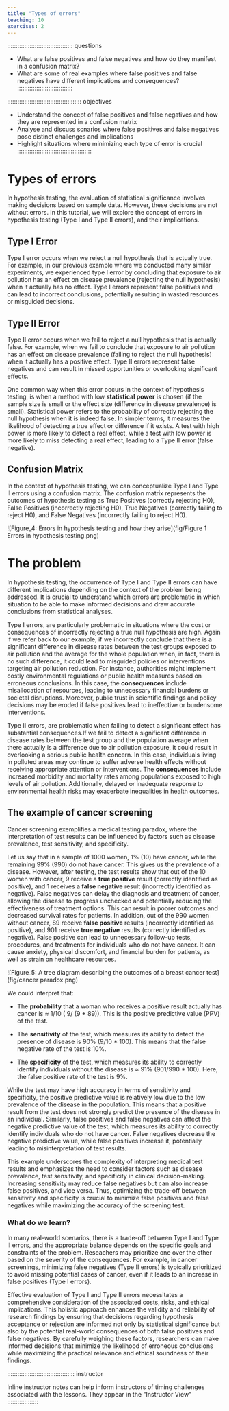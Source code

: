 ```yaml
---
title: "Types of errors"
teaching: 10
exercises: 2
---
```


:::::::::::::::::::::::::::::::::::::: questions

- What are false positives and false negatives and how do they manifest in a confusion matrix?
- What are some of real examples where false positives and false negatives have different implications and consequences?
::::::::::::::::::::::::::::::::

::::::::::::::::::::::::::::::::::::::::::: objectives

- Understand the concept of false positives and false negatives and how they are represented in a confusion matrix
- Analyse and discuss scnarios where false positives and false negatives pose distinct challenges and implications
- Highlight situations where minimizing each type of error is crucial
:::::::::::::::::::::::::::::::::::::::::::

# Types of errors

In hypothesis testing, the evaluation of statistical significance involves making decisions based on sample data. However, these decisions are not without errors. In this tutorial, we will explore the concept of errors in hypothesis testing (Type I and Type II errors), and their implications.

## Type I Error

Type I error occurs when we reject a null hypothesis that is actually true. For example, in our previous example where we conducted many similar experiments, we experienced type I error by concluding that exposure to air pollution has an effect on disease prevalence (rejecting the null hypothesis) when it actually has no effect. Type I errors represent false positives and can lead to incorrect conclusions, potentially resulting in wasted resources or misguided decisions.

## Type II Error

Type II error occurs when we fail to reject a null hypothesis that is actually false. For example, when we fail to conclude that exposure to air pollution has an effect on disease prevalence (failing to reject the null hypothesis) when it actually has a positive effect. Type II errors represent false negatives and can result in missed opportunities or overlooking significant effects.

One common way when this error occurs in the context of hypothesis testing, is when a method with low __statistical power__ is chosen (if the sample size is small or the effect size (difference in disease prevalence) is small). Statistical power refers to the probability of correctly rejecting the null hypothesis when it is indeed false. In simpler terms, it measures the likelihood of detecting a true effect or difference if it exists. A test with high power is more likely to detect a real effect, while a test with low power is more likely to miss detecting a real effect, leading to a Type II error (false negative).

## Confusion Matrix

In the context of hypothesis testing, we can conceptualize Type I and Type II errors using a confusion matrix.
The confusion matrix represents the outcomes of hypothesis testing as True Positives (correctly rejecting H0), False Positives (incorrectly rejecting H0), True Negatives (correctly failing to reject H0), and False Negatives (incorrectly failing to reject H0).


![Figure_4: Errors in hypothesis testing and how they arise](fig/Figure 1 Errors in hypothesis testing.png)

# The problem

In hypothesis testing, the occurrence of Type I and Type II errors can have different implications depending on the context of the problem being addressed. It is crucial to understand which errors are problematic in which situation to be able to make informed decisions and draw accurate conclusions from statistical analyses.

Type I errors, are particularly problematic in situations where the cost or consequences of incorrectly rejecting a true null hypothesis are high. Again if we refer back to our example, if we incorrectly conclude that there is a significant difference in disease rates between the test groups exposed to air pollution and the average for the whole population when, in fact, there is no such difference, it could lead to misguided policies or interventions targeting air pollution reduction. For instance, authorities might implement costly environmental regulations or public health measures based on erroneous conclusions. In this case, the __consequences__ include misallocation of resources, leading to unnecessary financial burdens or societal disruptions. Moreover, public trust in scientific findings and policy decisions may be eroded if false positives lead to ineffective or burdensome interventions.

Type II errors, are problematic when failing to detect a significant effect has substantial consequences.If we fail to detect a significant difference in disease rates between the test group and the population average when there actually is a difference due to air pollution exposure, it could result in overlooking a serious public health concern. In this case, individuals living in polluted areas may continue to suffer adverse health effects without receiving appropriate attention or interventions. The __consequences__ include increased morbidity and mortality rates among populations exposed to high levels of air pollution. Additionally, delayed or inadequate response to environmental health risks may exacerbate inequalities in health outcomes.

## The example of cancer screening

Cancer screening exemplifies a medical testing paradox, where the interpretation of test results can be influenced by factors such as disease prevalence, test sensitivity, and specificity. 

Let us say that in a sample of 1000 women, 1% (10) have cancer, while the remaining 99% (990) do not have cancer. This gives us the prevalence of a disease. However, after testing, the test results show that out of the 10 women with cancer, 9 receive a __true positive__ result (correctly identified as positive), and 1 receives a __false negative__ result (incorrectly identified as negative). False negatives can delay the diagnosis and treatment of cancer, allowing the disease to progress unchecked and potentially reducing the effectiveness of treatment options. This can result in poorer outcomes and decreased survival rates for patients.
In addition, out of the 990 women without cancer, 89 receive __false positive__ results (incorrectly identified as positive), and 901 receive __true negative__ results (correctly identified as negative). False positive can lead to unnecessary follow-up tests, procedures, and treatments for individuals who do not have cancer. It can cause anxiety, physical discomfort, and financial burden for patients, as well as strain on healthcare resources.

![Figure_5: A tree diagram describing the outcomes of a breast cancer test](fig/cancer paradox.png)

We could interpret that:

- The __probability__ that a woman who receives a positive result actually has cancer is ≈ 1/10 ( 9/ (9 + 89)). This is the positive predictive value (PPV) of the test. 

- The __sensitivity__ of the test, which measures its ability to detect the presence of disease is 90% (9/10 * 100). This means that the false negative rate of the test is 10%.

- The __specificity__ of the test, which measures its ability to correctly identify individuals without the disease is ≈ 91% (901/990 * 100). Here, the false positive rate of the test is 9%.

While the test may have high accuracy in terms of sensitivity and specificity, the positive predictive value is relatively low due to the low prevalence of the disease in the population. This means that a positive result from the test does not strongly predict the presence of the disease in an individual. Similarly, false positives and false negatives can affect the negative predictive value of the test, which measures its ability to correctly identify individuals who do not have cancer. False negatives decrease the negative predictive value, while false positives increase it, potentially leading to misinterpretation of test results.

This example underscores the complexity of interpreting medical test results and emphasizes the need to consider factors such as disease prevalence, test sensitivity, and specificity in clinical decision-making. Increasing sensitivity may reduce false negatives but can also increase false positives, and vice versa. Thus, optimizing the trade-off between sensitivity and specificity is crucial to minimize false positives and false negatives while maximizing the accuracy of the screening test.

### What do we learn?

In many real-world scenarios, there is a trade-off between Type I and Type II errors, and the appropriate balance depends on the specific goals and constraints of the problem. Reseachers may prioritize one over the other based on the severity of the consequences. For example, in cancer screenings, minimizing false negatives (Type II errors) is typically prioritized to avoid missing potential cases of cancer, even if it leads to an increase in false positives (Type I errors).

Effective evaluation of Type I and Type II errors necessitates a comprehensive consideration of the associated costs, risks, and ethical implications. This holistic approach enhances the validity and reliability of research findings by ensuring that decisions regarding hypothesis acceptance or rejection are informed not only by statistical significance but also by the potential real-world consequences of both false positives and false negatives. By carefully weighing these factors, researchers can make informed decisions that minimize the likelihood of erroneous conclusions while maximizing the practical relevance and ethical soundness of their findings.

::::::::::::::::::::::::::::::::::::::: instructor

Inline instructor notes can help inform instructors of timing challenges
associated with the lessons. They appear in the "Instructor View"
::::::::::::::::::










